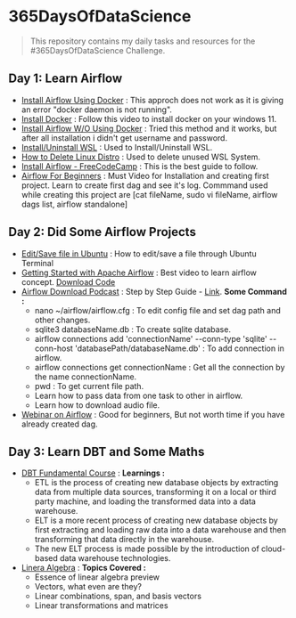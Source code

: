 # 365DaysOfDataScience
> This repository contains my daily tasks and resources for the #365DaysOfDataScience Challenge.

## Day 1: Learn Airflow
- [Install Airflow Using Docker](https://www.youtube.com/watch?v=Sva8rDtlWi4&ab_channel=Philodiscite) : This approch does not work as it is giving an error "docker daemon is not running".
- [Install Docker](https://www.youtube.com/watch?v=aCRMnDLnWmU&ab_channel=ProgrammingKnowledge) : Follow this video to install docker on your windows 11.
- [Install Airflow W/O Using Docker](https://www.youtube.com/watch?v=Va_NMDoDqLQ&ab_channel=TechAdvice) : Tried this method and it works, but after all installation i didn't get username and password.
- [Install/Uninstall WSL](https://youtu.be/CV6SKGbUv5Q) : Used to Install/Uninstall WSL.
- [How to Delete Linux Distro](https://youtu.be/Q5bLGgW_U0Y) : Used to delete unused WSL System.
- [Install Airflow - FreeCodeCamp](https://www.freecodecamp.org/news/install-apache-airflow-on-windows-without-docker/) : This is the best guide to follow.
- [Airflow For Beginners](https://youtu.be/p0vZedMl93c) : Must Video for Installation and creating first project. Learn to create first dag and see it's log. Commmand used while creating this project are [cat fileName, sudo vi fileName, airflow dags list, airflow standalone]
  
## Day 2: Did Some Airflow Projects
- [Edit/Save file in Ubuntu](https://stackoverflow.com/questions/17535428/how-to-edit-save-a-file-through-ubuntu-terminal) : How to edit/save a file through Ubuntu Terminal
- [Getting Started with Apache Airflow](https://www.youtube.com/watch?v=iKGdg4MDEBI&ab_channel=AIEngineering) : Best video to learn airflow concept. [Download Code](https://github.com/Sri-nidhi/airflow2.0-demo)  
- [Airflow Download Podcast](https://www.youtube.com/watch?v=s-r2gEr7YW4&ab_channel=Dataquest) : Step by Step Guide - [Link](https://github.com/dataquestio/project-walkthroughs/blob/master/podcast_summary/steps.md). **Some Command :**
  - nano ~/airflow/airflow.cfg : To edit config file and set dag path and other changes.
  - sqlite3 databaseName.db : To create sqlite database.
  - airflow connections add 'connectionName' --conn-type 'sqlite' --conn-host 'databasePath/databaseName.db' : To add connection in airflow.
  - airflow connections get connectionName : Get all the connection by the name connectionName.
  - pwd : To get current file path.
  - Learn how to pass data from one task to other in airflow.
  - Learn how to download audio file.
- [Webinar on Airflow](https://youtu.be/Fy6oRT-8GlY) : Good for beginners, But not worth time if you have already created dag.

## Day 3: Learn DBT and Some Maths
- [DBT Fundamental Course](https://courses.getdbt.com/courses/fundamentals) : **Learnings :**
  - ETL is the process of creating new database objects by extracting data from multiple data sources, transforming it on a local or third party machine, and loading the transformed data into a data warehouse.
  - ELT is a more recent process of creating new database objects by first extracting and loading raw data into a data warehouse and then transforming that data directly in the warehouse.
  - The new ELT process is made possible by the introduction of cloud-based data warehouse technologies.
- [Linera Algebra](https://www.3blue1brown.com/topics/linear-algebra) : **Topics Covered :**
  - Essence of linear algebra preview
  - Vectors, what even are they?
  - Linear combinations, span, and basis vectors
  - Linear transformations and matrices
